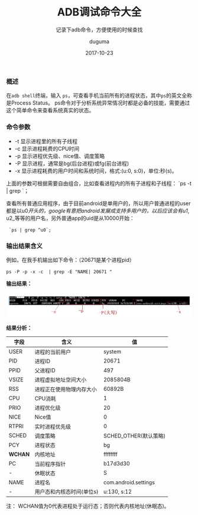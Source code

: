 ﻿---
layout:     post
title:      ADB调试命令大全
subtitle:   记录下adb命令，方便使用的时候查找
date:       2017-10-23
author:     duguma
header-img: img/article-bg.jpg
top: false
catalog: true
tags:
    - 工具命令
---

<h3>概述</h3>

<p>在<code class="language-plaintext highlighter-rouge">adb shell</code>终端，输入 <code class="language-plaintext highlighter-rouge">ps</code>，可查看手机当前所有的进程状态，其中<code class="language-plaintext highlighter-rouge">ps</code>的英文全称是Process Status。
ps命令对于分析系统异常情况时都是必备的技能，需要通过这个简单命令来查看系统真实的状态。</p>

<h3 id="命令参数">命令参数</h3>

<ul>
  <li>-t 显示进程里的所有子线程</li>
  <li>-c 显示进程耗费的CPU时间</li>
  <li>-p 显示进程优先级、nice值、调度策略</li>
  <li>-P 显示进程，通常是bg(后台进程)或fg(前台进程)</li>
  <li>-x 显示进程耗费的用户时间和系统时间，格式:(u:0, s:0)，单位:秒(s)。</li>
</ul>

<p>上面的参数可根据需要自由组合，比如查看进程<pid>内的所有子进程和子线程： `ps -t | grep <pid>`；</pid></pid></p>

<p>查看所有普通应用程序，由于目前android是单用户的，所以用户普通进程的user都是以u0<em>开头的，google有意把android发展成支持多用户的，以后应该会有u1</em>, u2_等等的用户名，另外普通app的uid是从10000开始：</p>

<div class="language-plaintext highlighter-rouge"><div class="highlight"><pre class="highlight"><code> `ps | grep ^u0`;
</code></pre></div></div>

<h3 id="输出结果含义">输出结果含义</h3>

<p>例如，在我手机输出如下命令：（20671是某个进程pid）</p>

<div class="language-plaintext highlighter-rouge"><div class="highlight"><pre class="highlight"><code>ps -P -p -x -c  | grep -E "NAME| 20671 "
</code></pre></div></div>

<p><strong>输出结果：</strong></p>

<p><img src="./post_img/ps_command.jpg" alt="ps_command" /></p>

<p><strong>结果分析：</strong></p>

<table>
  <thead>
    <tr>
      <th>字段</th>
      <th>含义</th>
      <th>值</th>
    </tr>
  </thead>
  <tbody>
    <tr>
      <td>USER</td>
      <td>进程的当前用户</td>
      <td>system</td>
    </tr>
    <tr>
      <td>PID</td>
      <td>进程ID</td>
      <td>20671</td>
    </tr>
    <tr>
      <td>PPID</td>
      <td>父进程ID</td>
      <td>497</td>
    </tr>
    <tr>
      <td>VSIZE</td>
      <td>进程虚拟地址空间大小</td>
      <td>2085804B</td>
    </tr>
    <tr>
      <td>RSS</td>
      <td>进程正在使用物理内存大小</td>
      <td>60892B</td>
    </tr>
    <tr>
      <td>CPU</td>
      <td>CPU消耗</td>
      <td>1</td>
    </tr>
    <tr>
      <td>PRIO</td>
      <td>进程优化级</td>
      <td>20</td>
    </tr>
    <tr>
      <td>NICE</td>
      <td>Nice值</td>
      <td>0</td>
    </tr>
    <tr>
      <td>RTPRI</td>
      <td>实时进程优先级</td>
      <td>0</td>
    </tr>
    <tr>
      <td>SCHED</td>
      <td>调度策略</td>
      <td>SCHED_OTHER(默认策略)</td>
    </tr>
    <tr>
      <td>PCY</td>
      <td>进程状态</td>
      <td>bg</td>
    </tr>
    <tr>
      <td><strong>WCHAN</strong></td>
      <td>内核地址</td>
      <td>ffffffff</td>
    </tr>
    <tr>
      <td>PC</td>
      <td>当前程序指针</td>
      <td>b17d3d30</td>
    </tr>
    <tr>
      <td>-</td>
      <td>休眠状态</td>
      <td>S</td>
    </tr>
    <tr>
      <td>NAME</td>
      <td>进程名</td>
      <td>com.android.settings</td>
    </tr>
    <tr>
      <td>-</td>
      <td>用户态和内核态时间(单位s)</td>
      <td>u:130, s:12</td>
    </tr>
  </tbody>
</table>

<p>注： WCHAN值为0代表进程处于运行态；否则代表内核地址(休眠态)。</p>
